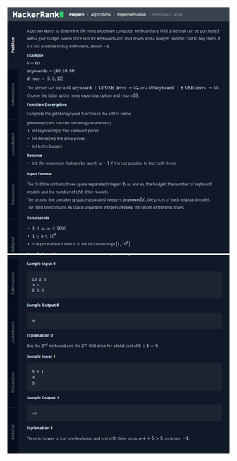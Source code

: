 <div align="center"> 
<img src="../../docs/imgs/electronics.shop.png"/> 
<img src="../../docs/imgs/electronics.shop.2.png"/> 


</div>